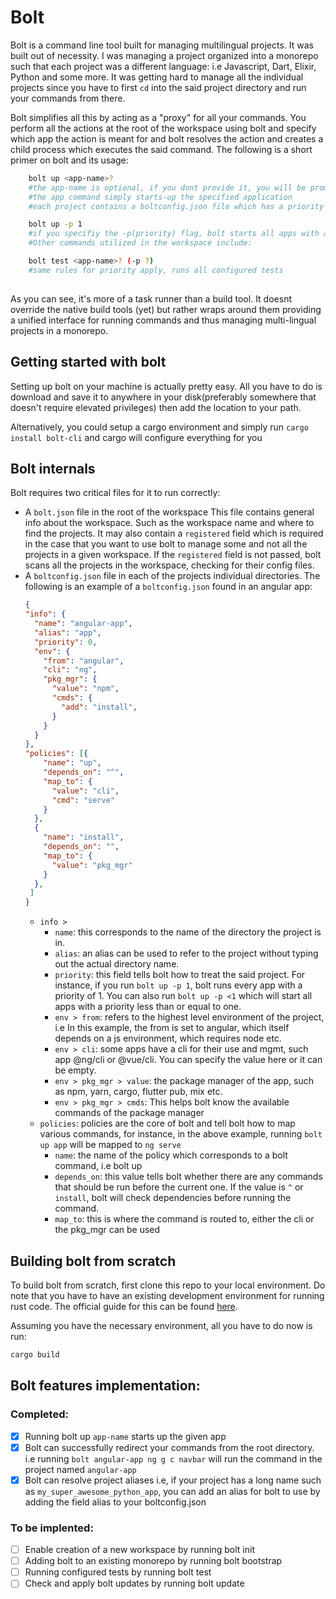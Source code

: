 # Bolt
Bolt is a command line tool built for managing multilingual projects. It was built out of necessity. I was managing a project organized into a monorepo such that each project was a different language: i.e Javascript, Dart, Elixir, Python and some more. It was getting hard to manage all the individual projects since you have to first `cd` into the said project directory and run your commands from there.

Bolt simplifies all this by acting as a "proxy" for all your commands. You perform all the actions at the root of the workspace using bolt and specify which app the action is meant for and bolt resolves the action and creates a child process which executes the said command. The following is a short primer on bolt and its usage:

```bash
    bolt up <app-name>?
    #the app-name is optional, if you dont provide it, you will be prompted for which app to start
    #the app command simply starts-up the specified application
    #each project contains a boltconfig.json file which has a priority field, it can be used as shown below:

    bolt up -p 1
    #if you specifiy the -p(priority) flag, bolt starts all apps with a priority that is equal to the provided value
    #Other commands utilized in the workspace include:

    bolt test <app-name>? (-p ?)
    #same rules for priority apply, runs all configured tests
 
```

As you can see, it's more of a task runner than a build tool. It doesnt override the native build tools (yet) but rather wraps around them providing a unified interface for running commands and thus managing multi-lingual projects in a monorepo. 


## Getting started with bolt
Setting up bolt on your machine is actually pretty easy. All you have to do is download and save it to anywhere in your disk(preferably somewhere that doesn't require elevated privileges) then add the location to your path.

Alternatively, you could setup a cargo environment and simply run `cargo install
bolt-cli` and cargo will configure everything for you

## Bolt internals
Bolt requires two critical files for it to run correctly:
- A `bolt.json` file in the root of the workspace
  This file contains general info about the workspace. Such as the workspace name and where to find the projects. It may also contain a `registered` field which is required in the case that you want to use bolt to manage some and not all the projects in a given workspace. If the `registered` field is not passed, bolt scans all the projects in the workspace, checking for their config files.
- A `boltconfig.json` file in each of the projects individual directories. 
  The following is an example of a `boltconfig.json` found in an angular app:
  ```json
  {
  "info": {
    "name": "angular-app",
    "alias": "app",
    "priority": 0,
    "env": {
      "from": "angular",
      "cli": "ng",
      "pkg_mgr": {
        "value": "npm",
        "cmds": {
          "add": "install",
        }
      }
    }
  },
  "policies": [{
      "name": "up",
      "depends_on": "^",
      "map_to": {
        "value": "cli",
        "cmd": "serve"
      }
    },
    {
      "name": "install",
      "depends_on": "",
      "map_to": {
        "value": "pkg_mgr"
      }
    },
   ]
  }
  ```
  - `info > `
    - `name`: this corresponds to the name of the directory the project is in.
    - `alias`: an alias can be used to refer to the project without typing out the actual directory name.
    - `priority`: this field tells bolt how to treat the said project. For instance, if you run `bolt up -p 1`, bolt runs every app with a priority of 1. You can also run `bolt up -p <1` which will start all apps with a priority less than or equal to one.
    - `env > from`: refers to the highest level environment of the project, i.e In this example, the from is set to angular, which itself depends on a js environment, which requires node etc.
    - `env > cli`: some apps have a cli for their use and mgmt, such app @ng/cli or @vue/cli. You can specify the value here or it can be empty.
    - `env > pkg_mgr > value`: the package manager of the app, such as npm, yarn, cargo, flutter pub, mix etc.
    - `env > pkg_mgr > cmds`: This helps bolt know the available commands of the package manager 
  - `policies`: policies are the core of bolt and tell bolt how to map various commands, for instance, in the above example, running `bolt up app` will be mapped to `ng serve`
    - `name`: the name of the policy which corresponds to a bolt command, i.e bolt up
    - `depends_on`: this value tells bolt whether there are any commands that should be run before the current one. If the value is `^` or `install`, bolt will check dependencies before running the command.
    - `map_to`: this is where the command is routed to, either the cli or the pkg_mgr can be used

## Building bolt from scratch
To build bolt from scratch, first clone this repo to your local environment. Do note that you have to have an existing development environment for running rust code. The official guide for this can be found [here](https://rust-lang.org/guides). 

Assuming you have the necessary environment, all you have to do now is run:
```bash
cargo build
```

## Bolt features implementation: 

### Completed: 

- [x] Running bolt up `app-name` starts up the given app
- [x] Bolt can successfully redirect your commands from the root directory. i.e running `bolt angular-app ng g c navbar` will run the command in the project named `angular-app`
- [x] Bolt can resolve project aliases i.e, if your project has a long name such as `my_super_awesome_python_app`, you can add an alias for bolt to use by adding the field alias to your boltconfig.json 

### To be implented:

- [ ] Enable creation of a new workspace by running bolt init 
- [ ] Adding bolt to an existing monorepo by running bolt bootstrap
- [ ] Running configured tests by running bolt test
- [ ] Check and apply bolt updates by running bolt update
